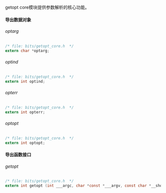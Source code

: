 getopt core模块提供参数解析的核心功能。



#### 导出数据对象

###### optarg

```c
/* file: bits/getopt_core.h  */
extern char *optarg;
```

###### optind

```c
/* file: bits/getopt_core.h  */
extern int optind;
```

###### opterr

```c
/* file: bits/getopt_core.h  */
extern int opterr;
```

###### optopt

```c
/* file: bits/getopt_core.h  */
extern int optopt;
```


#### 导出函数接口

###### getopt

```c
/* file: bits/getopt_core.h  */
extern int getopt (int ___argc, char *const *___argv, const char *__shortopts) __THROW __nonnull ((2, 3));
```